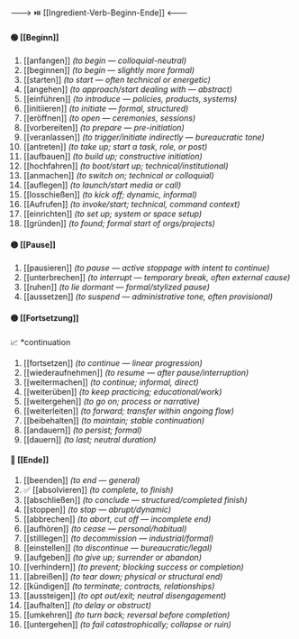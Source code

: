 ---> ⏯️ [[Ingredient-Verb-Beginn-Ende]] <---

#### 🟢 [[Beginn]]  
1) [[anfangen]] *(to begin — colloquial-neutral)*  
2) [[beginnen]] *(to begin — slightly more formal)*  
3) [[starten]] *(to start — often technical or energetic)*  
4) [[angehen]] *(to approach/start dealing with — abstract)*  
5) [[einführen]] *(to introduce — policies, products, systems)*  
6) [[initiieren]] *(to initiate — formal, structured)*  
7) [[eröffnen]] *(to open — ceremonies, sessions)*  
8) [[vorbereiten]] *(to prepare — pre-initiation)*  
9) [[veranlassen]] *(to trigger/initiate indirectly — bureaucratic tone)*  
10) [[antreten]] *(to take up; start a task, role, or post)*  
11) [[aufbauen]] *(to build up; constructive initiation)*  
12) [[hochfahren]] *(to boot/start up; technical/institutional)*  
13) [[anmachen]] *(to switch on; technical or colloquial)*  
14) [[auflegen]] *(to launch/start media or call)*  
15) [[losschießen]] *(to kick off; dynamic, informal)*  
16) [[Aufrufen]] *(to invoke/start; technical, command context)*  
17) [[einrichten]] *(to set up; system or space setup)*  
18) [[gründen]] *(to found; formal start of orgs/projects)*  

#### 🟡 [[Pause]]  
1) [[pausieren]] *(to pause — active stoppage with intent to continue)*  
2) [[unterbrechen]] *(to interrupt — temporary break, often external cause)*  
3) [[ruhen]] *(to lie dormant — formal/stylized pause)*  
4) [[aussetzen]] *(to suspend — administrative tone, often provisional)*  
#### 🟡 [[Fortsetzung]]  
📈 *continuation
1) [[fortsetzen]] *(to continue — linear progression)*  
2) [[wiederaufnehmen]] *(to resume — after pause/interruption)*
3) [[weitermachen]] *(to continue; informal, direct)*  
4) [[weiterüben]] *(to keep practicing; educational/work)*  
5) [[weitergehen]] *(to go on; process or narrative)*  
6) [[weiterleiten]] *(to forward; transfer within ongoing flow)*  
7) [[beibehalten]] *(to maintain; stable continuation)*  
8) [[andauern]] *(to persist; formal)*  
9) [[dauern]] *(to last; neutral duration)*  

#### 🔴 [[Ende]]  
1) [[beenden]] *(to end — general)*  
2) ✅ [[absolvieren]] *(to complete, to finish)*
3) [[abschließen]] *(to conclude — structured/completed finish)*  
4) [[stoppen]] *(to stop — abrupt/dynamic)*  
5) [[abbrechen]] *(to abort, cut off — incomplete end)*  
6) [[aufhören]] *(to cease — personal/habitual)*  
7) [[stilllegen]] *(to decommission — industrial/formal)*  
8) [[einstellen]] *(to discontinue — bureaucratic/legal)*  
9) [[aufgeben]] *(to give up; surrender or abandon)*  
10) [[verhindern]] *(to prevent; blocking success or completion)*  
11) [[abreißen]] *(to tear down; physical or structural end)*  
12) [[kündigen]] *(to terminate; contracts, relationships)*  
13) [[aussteigen]] *(to opt out/exit; neutral disengagement)*  
14) [[aufhalten]] *(to delay or obstruct)*  
15) [[umkehren]] *(to turn back; reversal before completion)*  
16) [[untergehen]] *(to fail catastrophically; collapse or ruin)*  
